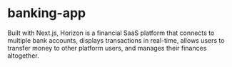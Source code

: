 # banking-app
Built with Next.js, Horizon is a financial SaaS platform that connects to multiple bank accounts, displays transactions in real-time, allows users to transfer money to other platform users, and manages their finances altogether.
